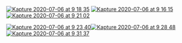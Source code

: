 <a href="https://twitter.com/jaredpalmer/status/1142470313592143872">![Kapture 2020-07-06 at 9 18 35](https://user-images.githubusercontent.com/4060187/86597461-c1ac7e80-bf69-11ea-848c-df60113318ec.gif)</a>
<a href="https://twitter.com/jaredpalmer/status/1142800704580591617">![Kapture 2020-07-06 at 9 16 15](https://user-images.githubusercontent.com/4060187/86597470-c4a76f00-bf69-11ea-9cab-3a50c4144893.gif)</a>
<a href="https://twitter.com/jaredpalmer/status/1145883149869731841">![Kapture 2020-07-06 at 9 21 02](https://user-images.githubusercontent.com/4060187/86597700-12bc7280-bf6a-11ea-88d8-8b687f594c7a.gif)</a>


  <a href="https://twitter.com/jaredpalmer/status/1189664005394178051">![Kapture 2020-07-06 at 9 23 40](https://user-images.githubusercontent.com/4060187/86597953-6c24a180-bf6a-11ea-972b-e431b935a715.gif)</a><a href="https://twitter.com/jaredpalmer/status/1223234534939951104">![Kapture 2020-07-06 at 9 28 48](https://user-images.githubusercontent.com/4060187/86598449-21eff000-bf6b-11ea-9454-5a4a5c7091a6.gif)</a><a href="https://twitter.com/jaredpalmer/status/1171415929865064449">![Kapture 2020-07-06 at 9 31 37](https://user-images.githubusercontent.com/4060187/86598735-8ca12b80-bf6b-11ea-94c9-c078fc7e5fca.gif)</a>

<!--
**jaredpalmer/jaredpalmer** is a ✨ _special_ ✨ repository because its `README.md` (this file) appears on your GitHub profile.

Here are some ideas to get you started:

- 🔭 I’m currently working on ...
- 🌱 I’m currently learning ...
- 👯 I’m looking to collaborate on ...
- 🤔 I’m looking for help with ...
- 💬 Ask me about ...
- 📫 How to reach me: ...
- 😄 Pronouns: ...
- ⚡ Fun fact: ...
-->
